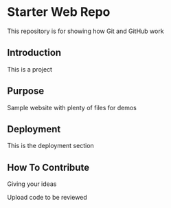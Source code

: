# Starter Web Repo

This repository is for showing how Git and GitHub work

## Introduction

This is a project

## Purpose

Sample website with plenty of files for demos

## Deployment

This is the deployment section 

## How To Contribute

Giving your ideas

Upload code to be reviewed
